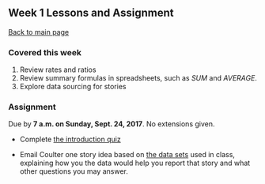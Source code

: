 ## Week 1 Lessons and Assignment
[Back to main page](/../)

### Covered this week 
1. Review rates and ratios
2. Review summary formulas in spreadsheets, such as _SUM_ and _AVERAGE_.
3. Explore data sourcing for stories


### Assignment

Due by **7 a.m. on Sunday, Sept. 24, 2017**. No extensions given.


- Complete [the introduction quiz](https://docs.google.com/forms/d/e/1FAIpQLSdf-XB0m67goMf7zOY87FO4sYG91cOEzChTCmpqdC7j8XQ4kg/viewform?usp=sf_link)

- Email Coulter one story idea based on [the data sets](https://drive.google.com/drive/folders/0BwZ0ZPmeMXDkWVp2QnRoYzBncXM) used in class, explaining how you the data would help you report that story and what other questions you may answer. 
